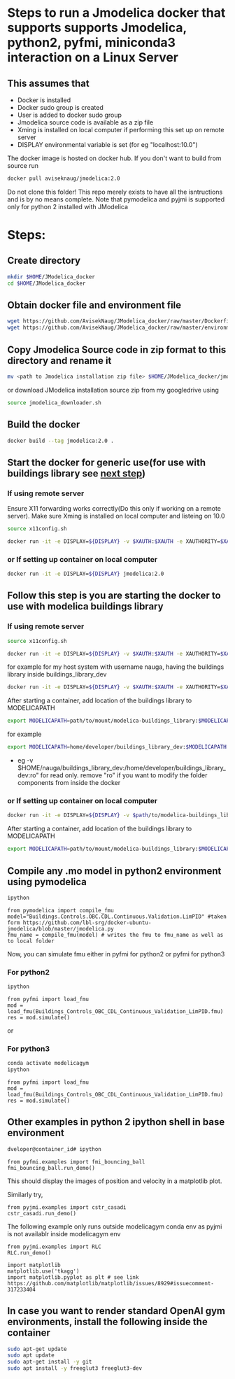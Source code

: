 # Steps to run a Jmodelica docker that supports supports Jmodelica, python2, pyfmi, miniconda3 interaction on a Linux Server

## This assumes that
* Docker is installed
* Docker sudo group is created
* User is added to docker sudo group
* Jmodelica source code is available as a zip file
* Xming is installed on local computer if performing this set up on remote server
* DISPLAY environmental variable is set (for eg "localhost:10.0")

The docker image is hosted on docker hub. If you don't want to build from source run
```bash
docker pull aviseknaug/jmodelica:2.0
```

Do not clone this folder! This repo merely exists to have all the isntructions and is by no means complete.
Note that pymodelica and pyjmi is supported only for python 2 installed with JModelica

# Steps:

## Create directory
```bash
mkdir $HOME/JModelica_docker
cd $HOME/JModelica_docker
```
## Obtain docker file and environment file
```bash
wget https://github.com/AvisekNaug/JModelica_docker/raw/master/Dockerfile
wget https://github.com/AvisekNaug/JModelica_docker/raw/master/environment.yml
```
## Copy Jmodelica Source code in zip format to this directory and rename it
```bash
mv <path to Jmodelica installation zip file> $HOME/JModelica_docker/jmodelica.zip
```
or download JModelica installation source zip from my googledrive using
```bash
source jmodelica_downloader.sh
```

## Build the docker
```bash
docker build --tag jmodelica:2.0 .
```

## Start the docker for generic use(for use with buildings library see [next step](#follow-this-step-is-you-are-starting-the-docker-to-use-with-modelica-buildings-library))

###  If using remote server
Ensure X11 forwarding works correctly(Do this only if working on a remote server). Make sure Xming is installed on local computer and listeing on 10.0
```bash
source x11config.sh
```
```bash
docker run -it -e DISPLAY=${DISPLAY} -v $XAUTH:$XAUTH -e XAUTHORITY=$XAUTH jmodelica:1.0
```

### or If setting up container on local computer
```bash
docker run -it -e DISPLAY=${DISPLAY} jmodelica:2.0
```

## Follow this step is you are starting the docker to use with modelica buildings library
###  If using remote server
```bash
source x11config.sh
```
```bash
docker run -it -e DISPLAY=${DISPLAY} -v $XAUTH:$XAUTH -e XAUTHORITY=$XAUTH -v $path/to/modelica-buildings_library:path/to/mount/modelica-buildings_library jmodelica:2.0
```
for example for my host system with username nauga, having the buildings library inside buildings_library_dev
```bash
docker run -it -e DISPLAY=${DISPLAY} -v $XAUTH:$XAUTH -e XAUTHORITY=$XAUTH -v home/nauga/buildings_library_dev:/home/developer/buildings_library_dev:ro jmodelica:2.0
```
After starting a container, add location of the buildings library to MODELICAPATH
```bash
export MODELICAPATH=path/to/mount/modelica-buildings_library:$MODELICAPATH
```
for example
```bash
export MODELICAPATH=home/developer/buildings_library_dev:$MODELICAPATH
```

* eg -v $HOME/nauga/buildings_library_dev:/home/developer/buildings_library_dev:ro" for read only. remove "ro" if you want to modify the folder components from inside the docker
### or If setting up container on local computer
```bash
docker run -it -e DISPLAY=${DISPLAY} -v $path/to/modelica-buildings_library:path/to/mount/modelica-buildings_library jmodelica:2.0
```
After starting a container, add location of the buildings library to MODELICAPATH
```bash
export MODELICAPATH=path/to/mount/modelica-buildings_library:$MODELICAPATH
```

## Compile any .mo model in python2 environment using pymodelica
```bash
ipython
```
```ipython
from pymodelica import compile_fmu
model="Buildings.Controls.OBC.CDL.Continuous.Validation.LimPID" #taken form https://github.com/lbl-srg/docker-ubuntu-jmodelica/blob/master/jmodelica.py
fmu_name = compile_fmu(model) # writes the fmu to fmu_name as well as to local folder
```
Now, you can simulate fmu either in pyfmi for python2 or pyfmi for python3

### For python2
```bash
ipython
```
```ipython
from pyfmi import load_fmu
mod = load_fmu(Buildings_Controls_OBC_CDL_Continuous_Validation_LimPID.fmu)
res = mod.simulate()
```
or
### For python3
```bash
conda activate modelicagym
ipython
```
```ipython
from pyfmi import load_fmu
mod = load_fmu(Buildings_Controls_OBC_CDL_Continuous_Validation_LimPID.fmu)
res = mod.simulate()
```

## Other examples in python 2 ipython shell in base environment

```bash
dveloper@container_id# ipython
```

```ipython
from pyfmi.examples import fmi_bouncing_ball
fmi_bouncing_ball.run_demo()
```
This should display the images of position and velocity in a matplotlib plot.

Similarly try,
```ipython
from pyjmi.examples import cstr_casadi
cstr_casadi.run_demo()
```


The following example only runs outside modelicagym conda env as pyjmi is not availablr inside modelicagym env
```ipython
from pyjmi.examples import RLC
RLC.run_demo()
```

```ipython
import matplotlib
matplotlib.use('tkagg')
import matplotlib.pyplot as plt # see link https://github.com/matplotlib/matplotlib/issues/8929#issuecomment-317233404
```

## In case you want to render standard OpenAI gym environments, install the following inside the container
```bash
sudo apt-get update
sudo apt update
sudo apt-get install -y git
sudo apt install -y freeglut3 freeglut3-dev
```
